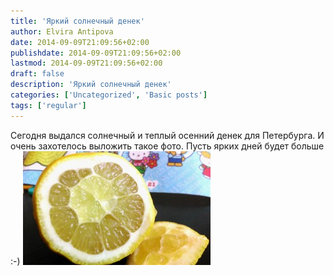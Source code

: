 ```yaml
---
title: 'Яркий солнечный денек'
author: Elvira Antipova
date: 2014-09-09T21:09:56+02:00
publishdate: 2014-09-09T21:09:56+02:00
lastmod: 2014-09-09T21:09:56+02:00
draft: false
description: 'Яркий солнечный денек'
categories: ['Uncategorized', 'Basic posts']
tags: ['regular']
---
```


Сегодня выдался солнечный и теплый осенний денек для Петербурга. И очень захотелось выложить такое фото. Пусть ярких дней будет больше :-) [![wpid-img_20140909_102658.jpg](wpid-img_20140909_102658-300x182.jpg)](wpid-img_20140909_102658.jpg) 
